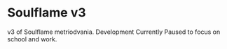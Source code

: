 # Soulflame v3

v3 of Soulflame metriodvania.
Development Currently Paused to focus on school and work.
